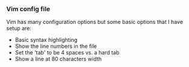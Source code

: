 ### Vim config file

Vim has many configuration options but some basic options that I have setup are:

- Basic syntax highlighting
- Show the line numbers in the file
- Set the 'tab' to be 4 spaces vs. a hard tab
- Show a line at 80 characters width
